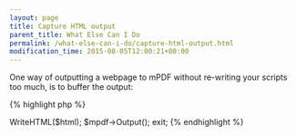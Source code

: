 ```yaml
---
layout: page
title: Capture HTML output
parent_title: What Else Can I Do
permalink: /what-else-can-i-do/capture-html-output.html
modification_time: 2015-08-05T12:00:21+00:00
---
```




<p>One way of outputting a webpage to mPDF without re-writing your scripts too much, is to buffer the output:</p>

{% highlight php %}
<?php

include("../mpdf.php");

$mpdf=new mPDF();

// Buffer the following html with PHP so we can store it to a variable later

ob_start();

// This is where your script would normally output the HTML using echo or print

// Now collect the output buffer into a variable

$html = ob_get_contents();

ob_end_clean();

// send the captured HTML from the output buffer to the mPDF class for processing

$mpdf->WriteHTML($html);

$mpdf->Output();

exit;
{% endhighlight %}

